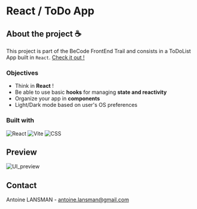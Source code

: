# React / ToDo App

## About the project ☕

This project is part of the BeCode FrontEnd Trail and consists in a ToDoList App built in `React`.
[Check it out !](xxxxxxx)

### Objectives

- Think in <b>React</b> !
- Be able to use basic <b>hooks</b> for managing <b>state and reactivity</b>
- Organize your app in <b>components</b>
- Light/Dark mode based on user's OS preferences

### Built with

![React](https://shields.io/badge/react-black?logo=react&style=for-the-badge)
![Vite](https://img.shields.io/badge/vite-%23646CFF.svg?style=for-the-badge&logo=vite&logoColor=white)
![CSS](https://img.shields.io/badge/_-CSS-563D7C.svg?style=for-the-badge)

## Preview

![UI_preview](xxxxxx)

## Contact

Antoine LANSMAN - antoine.lansman@gmail.com
